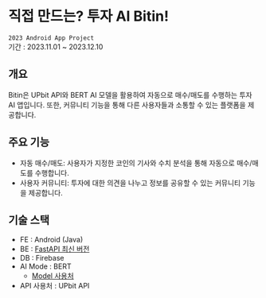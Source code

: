 # 직접 만드는? 투자 AI Bitin!
`2023 Android App Project`<br>
기간 : 2023.11.01 ~ 2023.12.10

## 개요
Bitin은 UPbit API와 BERT AI 모델을 활용하여 자동으로 매수/매도를 수행하는 투자 AI 앱입니다. 또한, 커뮤니티 기능을 통해 다른 사용자들과 소통할 수 있는 플랫폼을 제공합니다.

## 주요 기능
- 자동 매수/매도: 사용자가 지정한 코인의 기사와 수치 분석을 통해 자동으로 매수/매도를 수행합니다.
- 사용자 커뮤니티: 투자에 대한 의견을 나누고 정보를 공유할 수 있는 커뮤니티 기능을 제공합니다.

## 기술 스택
- FE : Android (Java)
- BE : [FastAPI 최신 버전](https://github.com/rlagusals1102/Bitin_Server)
- DB : Firebase
- AI Mode : BERT
  - [Model 사용처](https://github.com/ukairia777/finance_sentiment_corpus/blob/main/finance_data.csv)
- API 사용처 : UPbit API
